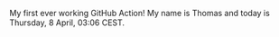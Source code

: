 My first ever working GitHub Action!
My name is Thomas and today is Thursday, 8 April, 03:06 CEST. 

